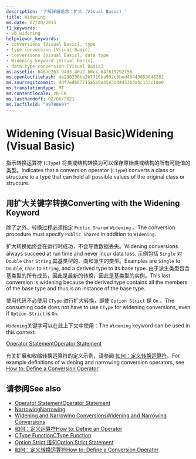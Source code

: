 ```yaml
---
description: '了解详细信息：扩大 (Visual Basic) '
title: Widening
ms.date: 07/20/2015
f1_keywords:
- vb.widening
helpviewer_keywords:
- conversions [Visual Basic], type
- type conversion [Visual Basic]
- conversions [Visual Basic], data type
- Widening keyword [Visual Basic]
- data type conversion [Visual Basic]
ms.assetid: 646ae263-94d3-40a2-b0cc-64f619292f56
ms.openlocfilehash: de290296ba2b7716ba992c6bed46443053048282
ms.sourcegitcommit: ddf7edb67715a5b9a45e3dd44536dabc153c1de0
ms.translationtype: MT
ms.contentlocale: zh-CN
ms.lasthandoff: 02/06/2021
ms.locfileid: "99700697"
---
```

# <a name="widening-visual-basic"></a><span data-ttu-id="46cb1-103">Widening (Visual Basic)</span><span class="sxs-lookup"><span data-stu-id="46cb1-103">Widening (Visual Basic)</span></span>

<span data-ttu-id="46cb1-104">指示转换运算符 (`CType`) 将类或结构转换为可以保存原始类或结构的所有可能值的类型。</span><span class="sxs-lookup"><span data-stu-id="46cb1-104">Indicates that a conversion operator (`CType`) converts a class or structure to a type that can hold all possible values of the original class or structure.</span></span>  
  
## <a name="converting-with-the-widening-keyword"></a><span data-ttu-id="46cb1-105">用扩大关键字转换</span><span class="sxs-lookup"><span data-stu-id="46cb1-105">Converting with the Widening Keyword</span></span>  

 <span data-ttu-id="46cb1-106">除了之外，转换过程必须指定 `Public Shared` `Widening` 。</span><span class="sxs-lookup"><span data-stu-id="46cb1-106">The conversion procedure must specify `Public Shared` in addition to `Widening`.</span></span>  
  
 <span data-ttu-id="46cb1-107">扩大转换始终会在运行时成功，不会导致数据丢失。</span><span class="sxs-lookup"><span data-stu-id="46cb1-107">Widening conversions always succeed at run time and never incur data loss.</span></span> <span data-ttu-id="46cb1-108">示例包括 `Single` 对 `Double` `Char` `String` 其基类型的、向和派生的类型。</span><span class="sxs-lookup"><span data-stu-id="46cb1-108">Examples are `Single` to `Double`, `Char` to `String`, and a derived type to its base type.</span></span> <span data-ttu-id="46cb1-109">由于派生类型包含基类型的所有成员，因此是最新的转换，因此是基类型的实例。</span><span class="sxs-lookup"><span data-stu-id="46cb1-109">This last conversion is widening because the derived type contains all the members of the base type and thus is an instance of the base type.</span></span>  
  
 <span data-ttu-id="46cb1-110">使用代码不必使用 `CType` 进行扩大转换，即使 `Option Strict` 是 `On` 。</span><span class="sxs-lookup"><span data-stu-id="46cb1-110">The consuming code does not have to use `CType` for widening conversions, even if `Option Strict` is `On`.</span></span>  
  
 <span data-ttu-id="46cb1-111">`Widening`关键字可以在此上下文中使用：</span><span class="sxs-lookup"><span data-stu-id="46cb1-111">The `Widening` keyword can be used in this context:</span></span>  
  
 [<span data-ttu-id="46cb1-112">Operator Statement</span><span class="sxs-lookup"><span data-stu-id="46cb1-112">Operator Statement</span></span>](../statements/operator-statement.md)  
  
 <span data-ttu-id="46cb1-113">有关扩展和收缩转换运算符的定义示例，请参阅 [如何：定义转换运算符](../../programming-guide/language-features/procedures/how-to-define-a-conversion-operator.md)。</span><span class="sxs-lookup"><span data-stu-id="46cb1-113">For example definitions of widening and narrowing conversion operators, see [How to: Define a Conversion Operator](../../programming-guide/language-features/procedures/how-to-define-a-conversion-operator.md).</span></span>  
  
## <a name="see-also"></a><span data-ttu-id="46cb1-114">请参阅</span><span class="sxs-lookup"><span data-stu-id="46cb1-114">See also</span></span>

- [<span data-ttu-id="46cb1-115">Operator Statement</span><span class="sxs-lookup"><span data-stu-id="46cb1-115">Operator Statement</span></span>](../statements/operator-statement.md)
- [<span data-ttu-id="46cb1-116">Narrowing</span><span class="sxs-lookup"><span data-stu-id="46cb1-116">Narrowing</span></span>](narrowing.md)
- [<span data-ttu-id="46cb1-117">Widening and Narrowing Conversions</span><span class="sxs-lookup"><span data-stu-id="46cb1-117">Widening and Narrowing Conversions</span></span>](../../programming-guide/language-features/data-types/widening-and-narrowing-conversions.md)
- [<span data-ttu-id="46cb1-118">如何：定义运算符</span><span class="sxs-lookup"><span data-stu-id="46cb1-118">How to: Define an Operator</span></span>](../../programming-guide/language-features/procedures/how-to-define-an-operator.md)
- [<span data-ttu-id="46cb1-119">CType Function</span><span class="sxs-lookup"><span data-stu-id="46cb1-119">CType Function</span></span>](../functions/ctype-function.md)
- [<span data-ttu-id="46cb1-120">Option Strict 语句</span><span class="sxs-lookup"><span data-stu-id="46cb1-120">Option Strict Statement</span></span>](../statements/option-strict-statement.md)
- [<span data-ttu-id="46cb1-121">如何：定义转换运算符</span><span class="sxs-lookup"><span data-stu-id="46cb1-121">How to: Define a Conversion Operator</span></span>](../../programming-guide/language-features/procedures/how-to-define-a-conversion-operator.md)
